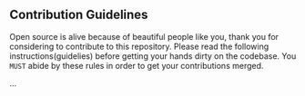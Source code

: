 ## Contribution Guidelines

Open source is alive because of beautiful people like you, thank you for considering to contribute to this repository. Please read the following instructions(guidelies) before getting your hands dirty on the codebase. You `MUST` abide by these rules in order to get your contributions merged.

...
